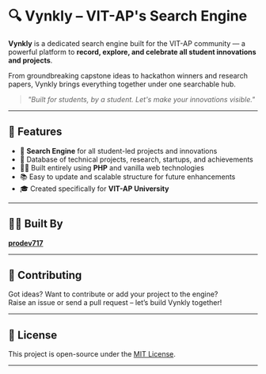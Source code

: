 # 🔍 Vynkly – VIT-AP's Search Engine

**Vynkly** is a dedicated search engine built for the VIT-AP community — a powerful platform to **record, explore, and celebrate all student innovations and projects**.

From groundbreaking capstone ideas to hackathon winners and research papers, Vynkly brings everything together under one searchable hub.

> _"Built for students, by a student. Let's make your innovations visible."_

---

## 🚀 Features

- 🔎 **Search Engine** for all student-led projects and innovations
- 📂 Database of technical projects, research, startups, and achievements
- 🧑‍💻 Built entirely using **PHP** and vanilla web technologies
- 📚 Easy to update and scalable structure for future enhancements
- 🎓 Created specifically for **VIT-AP University**

---

## 👨‍💻 Built By

**[prodev717](https://github.com/prodev717)**   

---

## 📢 Contributing

Got ideas? Want to contribute or add your project to the engine?  
Raise an issue or send a pull request – let’s build Vynkly together!

---

## 📜 License

This project is open-source under the [MIT License](LICENSE).

---
